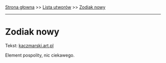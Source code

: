 [Strona głowna](../index.md) >> [Lista utworów](../list.md) >> [Zodiak nowy](691.md)

---

# Zodiak nowy

Tekst: [kaczmarski.art.pl](https://www.kaczmarski.art.pl/tworczosc/wiersze/zodiak-nowy/)

Element pospolity, nic ciekawego.